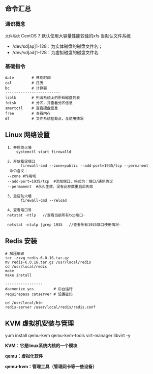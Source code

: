 ## 命令汇总

### 通识概念

`文件系统` CentOS 7 默认使用大容量性能较佳的xfs 当默认文件系统

- /dev/sd[ap]1-128：为实体磁盘的磁盘文件名；
- /dev/vd[ad]1-128：为虚拟磁盘的磁盘文件名



### 基础指令

```shell
date		# 日期时间
cal			# 日历
bc			# 计算器
-------------------------
lsblk		# 列出系统上的所有磁盘列表
fdisk		# 分区，并查看分区信息
smartctl	# 查看硬盘信息
free		# 查看内存
df			# 文件系统挂载点，与使用情况
```



## Linux 网络设置

```shell
 1、开启防火墙 
     systemctl start firewalld
 ​
 2、开放指定端口
       firewall-cmd --zone=public --add-port=1935/tcp --permanent
  命令含义：
 --zone #作用域
 --add-port=1935/tcp  #添加端口，格式为：端口/通讯协议
 --permanent  #永久生效，没有此参数重启后失效
 ​
 3、重启防火墙
       firewall-cmd --reload
 ​
 4、查看端口号
 netstat -ntlp   //查看当前所有tcp端口·
 ​
 netstat -ntulp |grep 1935   //查看所有1935端口使用情况·
```



## Redis 安装

```shell
# 解压编译
tar -zxvg redis-6.0.16.tar.gz
mv redis-6.0.16.tar.gz /usr/local/redis
cd /usr/local/redis
make
make install

-----------------
daemonize yes         # 后台运行
requirepass catserver # 设置密码

cd /usr/local/bin
redis-server /user/local/redis/redis.conf
```



## KVM 虚拟机安装与管理

yum install qemu-kvm qemu-kvm-tools virt-manager libvirt -y



**KVM：它是linux系统内核的一个模块**

**qemu：虚拟化软件**

**qemu-kvm：管理工具（管理网卡等一些设备）**

